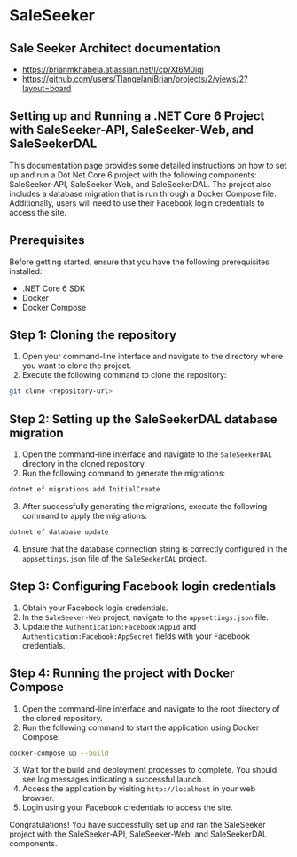 # SaleSeeker



## Sale Seeker Architect documentation
  - https://brianmkhabela.atlassian.net/l/cp/Xt6M0iqj
  - https://github.com/users/TlangelaniBrian/projects/2/views/2?layout=board

## Setting up and Running a .NET Core 6 Project with SaleSeeker-API, SaleSeeker-Web, and SaleSeekerDAL

This documentation page provides some detailed instructions on how to set up and run a Dot Net Core 6 project with the following components: SaleSeeker-API, SaleSeeker-Web, and SaleSeekerDAL. The project also includes a database migration that is run through a Docker Compose file. Additionally, users will need to use their Facebook login credentials to access the site. 

## Prerequisites

Before getting started, ensure that you have the following prerequisites installed:

- .NET Core 6 SDK
- Docker
- Docker Compose

## Step 1: Cloning the repository

1. Open your command-line interface and navigate to the directory where you want to clone the project.
2. Execute the following command to clone the repository:

```bash
git clone <repository-url>
```

## Step 2: Setting up the SaleSeekerDAL database migration

1. Open the command-line interface and navigate to the `SaleSeekerDAL` directory in the cloned repository.
2. Run the following command to generate the migrations:

```bash
dotnet ef migrations add InitialCreate
```

3. After successfully generating the migrations, execute the following command to apply the migrations:

```bash
dotnet ef database update
```

4. Ensure that the database connection string is correctly configured in the `appsettings.json` file of the `SaleSeekerDAL` project.

## Step 3: Configuring Facebook login credentials

1. Obtain your Facebook login credentials.
2. In the `SaleSeeker-Web` project, navigate to the `appsettings.json` file.
3. Update the `Authentication:Facebook:AppId` and `Authentication:Facebook:AppSecret` fields with your Facebook credentials.

## Step 4: Running the project with Docker Compose

1. Open the command-line interface and navigate to the root directory of the cloned repository.
2. Run the following command to start the application using Docker Compose:

```bash
docker-compose up --build
```

3. Wait for the build and deployment processes to complete. You should see log messages indicating a successful launch.
4. Access the application by visiting `http://localhost` in your web browser.
5. Login using your Facebook credentials to access the site.

Congratulations! You have successfully set up and ran the SaleSeeker project with the SaleSeeker-API, SaleSeeker-Web, and SaleSeekerDAL components.
